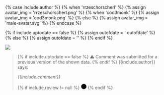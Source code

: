 <div markdown="1">
{% case include.author %}
  {% when 'rrzeschorscherl' %}
     {% assign avatar_img = 'rrzeschorscherl.png' %}
  {% when 'cod3monk' %}
     {% assign avatar_img = 'cod3monk.png' %}
  {% else %}
     {% assign avatar_img = 'male-avatar.svg' %}
{% endcase %}

{% if include.uptodate == false %}
{% assign outofdate = ' outofdate' %}
{% else %}
{% assign outofdate = '' %}
{% endif %}

<img src="{{site.baseurl}}/assets/img/{{avatar_img}}" class="comment_bubble_img" />
<blockquote markdown="1" class="comment_bubble{{outofdate}}" >
{% if include.uptodate == false %}
<span class="warning">
⚠️ Comment was submitted for a previous version of the shown data.
</span>
{% endif %}
{{include.author}} says:
<p><i>{{include.comment}}</i></p>
{% if include.review != null %}
<svg class="svg" height="18" width="18">
	<circle cx="9" cy="9" r="8" stroke="black" stroke-width="1" fill="{{include.review}}" />
</svg>
{% endif %}
</blockquote>
</div>

